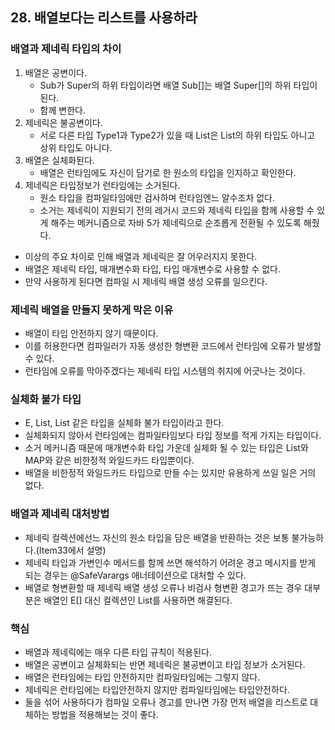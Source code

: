 ## 28. 배열보다는 리스트를 사용하라

### 배열과 제네릭 타입의 차이

1. 배열은 공변이다.
   - Sub가 Super의 하위 타입이라면 배열 Sub[]는 배열 Super[]의 하위 타입이 된다.
   - 함께 변한다.
2. 제네릭은 불공변이다.
   - 서로 다른 타입 Type1과 Type2가 있을 때 List<Type1>은 List<Type2>의 하위 타입도 아니고 상위 타입도 아니다.
3. 배열은 실체화된다.
   - 배열은 런타임에도 자신이 담기로 한 원소의 타입을 인지하고 확인한다.
4. 제네릭은 타입정보가 런타임에는 소거된다.
   - 원소 타입을 컴파일타임에만 검사하며 런타임엔느 알수조차 없다.
   - 소거는 제네릭이 지원되기 전의 레거시 코드와 제네릭 타입을 함께 사용할 수 있게 해주는 메커니즘으로 자바 5가 제네릭으로 순조롭게 전환될 수 있도록 해줬다.

-   이상의 주요 차이로 인해 배열과 제네릭은 잘 어우러지지 못한다.
-   배열은 제네릭 타입, 매개변수화 타입, 타입 매개변수로 사용할 수 없다.
-   만약 사용하게 된다면 컴파일 시 제네릭 배열 생성 오류를 일으킨다.



### 제네릭 배열을 만들지 못하게 막은 이유

- 배열이 타입 안전하지 않기 때문이다.
- 이를 허용한다면 컴파일러가 자동 생성한 형변환 코드에서 런타임에 오류가 발생할 수 있다.
- 런타임에 오류를 막아주겠다는 제네릭 타입 시스템의 취지에 어긋나는 것이다.



### 실체화 불가 타입

- E, List<E>, List<String> 같은 타입을 실체화 불가 타입이라고 한다.
- 실체화되지 않아서 런타임에는 컴파일타임보다 타입 정보를 적게 가지는 타입이다.
- 소거 메커니즘 때문에 매개변수화 타입 가운데 실체화 될 수 있는 타입은 List<?>와 MAP<?,?>와 같은 비한정적 와일드카드 타입뿐이다.
- 배열을 비한정적 와일드카드 타입으로 만들 수는 있지만 유용하게 쓰일 일은 거의 없다.



### 배열과 제네릭 대처방법

- 제네릭 컬렉션에선느 자신의 원소 타입을 담은 배열을 반환하는 것은 보통 불가능하다.(Item33에서 설명)
- 제네릭 타입과 가변인수 메서드를 함께 쓰면 해석하기 어려운 경고 메시지를 받게 되는 경우는 @SafeVarargs 애너테이션으로 대처할 수 있다.
- 배열로 형변환할 때 제네릭 배열 생성 오류나 비검사 형변환 경고가 뜨는 경우 대부분은 배열인 E[] 대신 컬렉션인 List<E>를 사용하면 해결된다.



### 핵심

- 배열과 제네릭에는 매우 다른 타입 규칙이 적용된다.
- 배열은 공변이고 실체화되는 반면 제네릭은 불공변이고 타입 정보가 소거된다.
- 배열은 런타임에는 타입 안전하지만 컴파일타임에는 그렇지 않다.
- 제네릭은 런타임에는 타입안전하지 않지만 컴파일타임에는 타입안전하다.
- 둘을 섞어 사용하다가 컴파일 오류나 경고를 만나면 가장 먼저 배열을 리스트로 대체하는 방법을 적용해보는 것이 좋다.